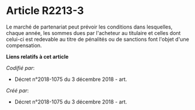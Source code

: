 # Article R2213-3

Le marché de partenariat peut prévoir les conditions dans lesquelles, chaque année, les sommes dues par l'acheteur au
titulaire et celles dont celui-ci est redevable au titre de pénalités ou de sanctions font l'objet d'une compensation.

**Liens relatifs à cet article**

_Codifié par_:

  - Décret n°2018-1075 du 3 décembre 2018 - art.

_Créé par_:

  - Décret n°2018-1075 du 3 décembre 2018 - art.

